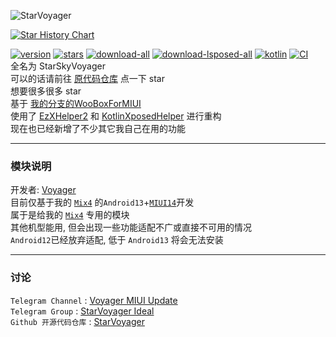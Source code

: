 ![StarVoyager](https://socialify.git.ci/hosizoraru/StarVoyager/image?description=1&font=Raleway&forks=1&issues=1&language=1&name=1&owner=1&pattern=Floating%20Cogs&pulls=1&stargazers=1&theme=Auto)

<a href="https://star-history.com/#hosizoraru/StarVoyager&Date">
  <picture>
    <source media="(prefers-color-scheme: dark)" srcset="https://api.star-history.com/svg?repos=hosizoraru/StarVoyager&type=Date&theme=dark" />
    <source media="(prefers-color-scheme: light)" srcset="https://api.star-history.com/svg?repos=hosizoraru/StarVoyager&type=Date" />
    <img alt="Star History Chart" src="https://api.star-history.com/svg?repos=hosizoraru/StarVoyager&type=Date" />
  </picture>
</a>


[![version](https://img.shields.io/github/v/release/hosizoraru/StarVoyager?style=for-the-badge)](https://github.com/hosizoraru/StarVoyager/releases) [![stars](https://img.shields.io/github/stars/hosizoraru/StarVoyager?style=for-the-badge)](https://github.com/hosizoraru/StarVoyager/stargazers) [![download-all](https://img.shields.io/github/downloads/hosizoraru/StarVoyager/total?style=for-the-badge)](https://t.me/VoyagerMIUIUpdate) [![download-lsposed-all](https://img.shields.io/github/downloads/Xposed-Modules-Repo/star.sky.voyager/total?style=for-the-badge)](https://modules.lsposed.org/module/star.sky.voyager) [![kotlin](https://img.shields.io/github/languages/top/hosizoraru/StarVoyager?style=for-the-badge)](https://github.com/search?q=repo%3Ahosizoraru%2FStarVoyager++language%3AKotlin&type=code) [![CI](https://img.shields.io/github/actions/workflow/status/hosizoraru/StarVoyager/android.yml?branch=star&style=for-the-badge)](https://github.com/hosizoraru/StarVoyager/actions)   
全名为 StarSkyVoyager  
可以的话请前往 [原代码仓库](https://github.com/hosizoraru/StarVoyager) 点一下 star  
想要很多很多 star  
基于 [我的分支的WooBoxForMIUI](https://github.com/hosizoraru/WooBoxForMIUI)  
使用了 [EzXHelper2](https://github.com/KyuubiRan/EzXHelper)
和 [KotlinXposedHelper](https://github.com/yujincheng08/BiliRoaming/blob/master/app/src/main/java/me/iacn/biliroaming/utils/KotlinXposedHelper.kt)
进行重构  
现在也已经新增了不少其它我自己在用的功能

---

### 模块说明
开发者: [Voyager](https://github.com/hosizoraru)  
目前仅基于我的 [`Mix4`](https://zh.wikipedia.org/wiki/小米MIX_4) 的`Android13`+[`MIUI14`](https://home.miui.com)开发  
属于是给我的 [`Mix4`](https://zh.wikipedia.org/wiki/小米MIX_4) 专用的模块  
其他机型能用, 但会出现一些功能适配不广或直接不可用的情况  
`Android12`已经放弃适配, 低于 `Android13` 将会无法安装  

---

### 讨论
`Telegram Channel` : [Voyager MIUI Update](https://t.me/VoyagerMIUIUpdate)  
`Telegram Group` : [StarVoyager Ideal](https://t.me/+xtTB-ijLrlY2ZjFl)  
`Github 开源代码仓库` : [StarVoyager](https://github.com/hosizoraru/StarVoyager)
